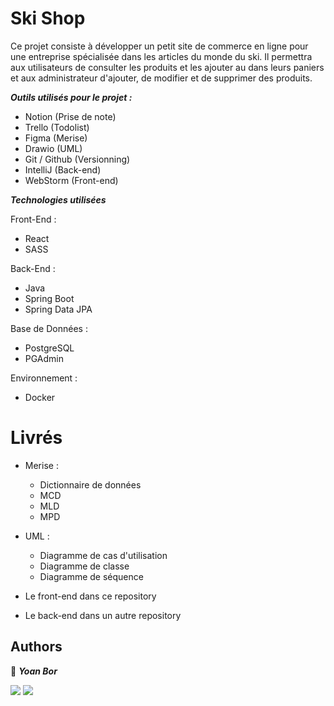 # Ski Shop

Ce projet consiste à développer un petit site de commerce en ligne pour une entreprise spécialisée dans les articles du monde du ski. Il permettra aux utilisateurs de consulter les produits et les ajouter au dans leurs paniers et aux administrateur d'ajouter, de modifier et de supprimer des produits.

***Outils utilisés pour le projet :***

- Notion (Prise de note)
- Trello (Todolist)
- Figma (Merise)
- Drawio (UML)
- Git / Github (Versionning)
- IntelliJ (Back-end)
- WebStorm (Front-end)

***Technologies utilisées*** 

Front-End :

- React
- SASS

Back-End :

- Java
- Spring Boot
- Spring Data JPA

Base de Données : 

- PostgreSQL
- PGAdmin

Environnement :

- Docker

# Livrés 

* Merise :
  - Dictionnaire de données
  - MCD
  - MLD
  - MPD

* UML :
  - Diagramme de cas d'utilisation
  - Diagramme de classe
  - Diagramme de séquence

* Le front-end dans ce repository
  
* Le back-end dans un autre repository



## Authors

👤 **_Yoan Bor_**

<a href="https://github.com/yoanbor"><img src="https://img.shields.io/badge/GitHub-100000?style=for-the-badge&logo=github&logoColor=white"></img></a>
<a href="www.linkedin.com/in/yoan-bor"><img src="https://img.shields.io/badge/LinkedIn-0077B5?style=for-the-badge&logo=linkedin&logoColor=white"></img></a>
